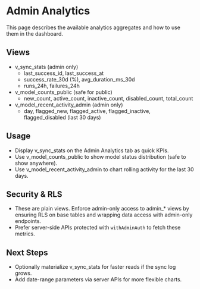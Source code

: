 # Admin Analytics

This page describes the available analytics aggregates and how to use them in the dashboard.

## Views

- v_sync_stats (admin only)
  - last_success_id, last_success_at
  - success_rate_30d (%), avg_duration_ms_30d
  - runs_24h, failures_24h
- v_model_counts_public (safe for public)
  - new_count, active_count, inactive_count, disabled_count, total_count
- v_model_recent_activity_admin (admin only)
  - day, flagged_new, flagged_active, flagged_inactive, flagged_disabled (last 30 days)

## Usage

- Display v_sync_stats on the Admin Analytics tab as quick KPIs.
- Use v_model_counts_public to show model status distribution (safe to show anywhere).
- Use v_model_recent_activity_admin to chart rolling activity for the last 30 days.

## Security & RLS

- These are plain views. Enforce admin-only access to admin\_\* views by ensuring RLS on base tables and wrapping data access with admin-only endpoints.
- Prefer server-side APIs protected with `withAdminAuth` to fetch these metrics.

## Next Steps

- Optionally materialize v_sync_stats for faster reads if the sync log grows.
- Add date-range parameters via server APIs for more flexible charts.
